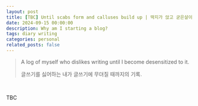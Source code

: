 ```yaml
---
layout: post
title: [TBC] Until scabs form and calluses build up | 딱지가 앉고 굳은살이 배길 때 까지"
date: 2024-09-15 00:00:00
description: Why am I starting a blog?
tags: diary writing
categories: personal
related_posts: false
---
```


> A log of myself who dislikes writing until I become desensitized to it.
>
> 글쓰기를 싫어하는 내가 글쓰기에 무뎌질 때까지의 기록.
<br>

TBC

<!-- I have never been good at writing. *I dislike writing.* Nevertheless, **I have to write.** Especially as a researcher in academia, writing is an essential part of this job. 

In addition, I admire people who can write well. So far, I've seen many researchers who are good at writing. My Ph.D. advisor, Shin Yoo, is one of them. ... Marcel Böhme is another....

I would like to be like them. I want to be a good writer. That's why I start this blog. I ... 운동선수 ... 딱지가 앉으면... 굳은살이 배길 때까지...
-->